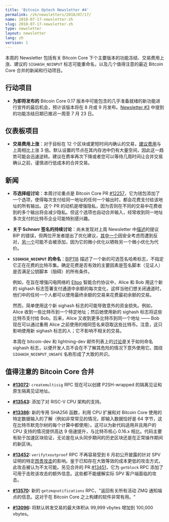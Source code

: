 ```yaml
---
title: 'Bitcoin Optech Newsletter #4'
permalink: /zh/newsletters/2018/07/17/
name: 2018-07-17-newsletter-zh
slug: 2018-07-17-newsletter-zh
type: newsletter
layout: newsletter
lang: zh
version: 1
---
```

本周的 Newsletter 包括有关 Bitcoin Core 下个主要版本的功能冻结、交易费用上涨、建议的 `SIGHASH_NOINPUT` 标志可能重命名，以及几个值得注意的最近 Bitcoin Core 合并的新闻和行动项目。

## 行动项目

- **<!--last-chance-to-advocate-->为即将发布的** Bitcoin Core 0.17 版本中可能包含的几乎准备就绪的新功能进行宣传的最后机会，预计该版本将在 8 月或 9 月发布。[Newsletter #3][newsletter #3] 中提到的功能冻结日期已推迟一周至 7 月 23 日。

## 仪表板项目

- **<!--transaction-fees-increasing-->交易费用上涨**：对于目标在 12 个区块或更短时间内确认的交易，[建议费用][recommended fees]与上周相比上涨 3 倍。默认设置的节点在其内存池中仍有大量空间，因此这一趋势可能会迅速逆转。建议在费率再次下降或者您可以等待几周时间让合并交易确认之前，谨慎进行低成本的合并交易。

## 新闻

- **<!--coin-selection-groups-discussion-->币选择组讨论**：本周讨论重点是 Bitcoin Core PR [#12257][]，它为钱包添加了一个选项，使得每次支付给同一地址的任何一个输出时，都会花费支付给该地址的所有输出。这个 PR 的动机是增强隐私，因为否则在不同的交易中花费收到的多个输出将会减少隐私。但这个选项也自动合并输入，经常收到同一地址多次支付的比特币企业可能特别感兴趣。

- **<!--continuing-discussion-about-schnorr-signatures-->关于 Schnorr 签名的持续讨论**：尚未发现对上周 Newsletter 中[描述][schnorr feature]的提议 BIP 的错误，但两位开发者提出了优化建议，[其中一个][multiparty signatures]因安全考虑而遭到反对，[另一个][rearrange schnorr]可能不会被添加，因为它的微小优化以牺牲另一个微小优化为代价。

- **<!--naming-of-sighash_noinput-->`SIGHASH_NOINPUT` 的命名**：[BIP118][] 描述了一个新的可选签名哈希标志，不指定它正在花费的比特币集。确定花费是否有效的主要因素是签名脚本（见证人）是否满足公钥脚本（阻碍）的所有条件。

    例如，在旨在增强闪电网络的 [Eltoo][] 智能合约协议中，Alice 和 Bob 用这个新的 sighash 标志签署支付通道中余额的每次变化，这样当他们想关闭通道时，他们中的任何一个人都可以使用最终余额的交易来花费最初余额的交易。

    然而，简单使用这个新 sighash 标志的可能导致意外的资金损失。例如，Alice 收到一些比特币到一个特定地址；然后她使用新的 sighash 标志将这些比特币支付给 Bob。后来，Alice 又收到更多比特币到同一个地址 —— Bob 现在可以通过重用 Alice 之前使用的相同签名来窃取这些比特币。注意，这只影响使用新 sighash 标志的人；它不影响不相关的交易。

    本周在 bitcoin-dev 和 lightning-dev 邮件列表上的[讨论][unsafe sighash]是关于如何命名 sighash 标志，以便开发人员不会在不了解其危险的情况下意外使用它。围绕 `SIGHASH_NOINPUT_UNSAFE` 名称形成了大致的共识。

## 值得注意的 Bitcoin Core 合并

- **<!--n-->[#13072][]:** `createmultisig` RPC 现在可以创建 P2SH-wrapped 的隔离见证和原生隔离见证地址。

- **<!--n-->[#13543][]:** 添加了对 RISC-V CPU 架构的支持。

- **<!--n-->[#13386][]:** 新的专用 SHA256 函数，利用 CPU 扩展和对 Bitcoin Core 使用的特定数据输入的了解（例如非常常见的情况，即输入数据恰好是 64 字节，这在比特币默克尔树的每个计算中都使用）。这可以为新代码适用并且用户的 CPU 支持的情况提供高达 9 倍速提升，与比特币核心 0.16.x 相比。代码主要有助于加速区块验证，无论是在从头同步期间的历史区块还是在正常操作期间的新区块。

- **<!--n-->[#13452][]:** `verifytxoutproof` RPC 不再容易受到 6 月初公开披露的针对 SPV 证明的特定[昂贵攻击][tx-as-internal-node]的影响。鉴于已知存在大致等效的成本更低的攻击方式，此攻击被认为不太可能。另见合并的 PR [#13451][]，它为 `getblock` RPC 添加了可用于击败该攻击的额外信息。这些都不能缓解实际 SPV 客户端面临的攻击。

- **<!--n-->[#13570][]:** 新的 `getzmqnotifications` RPC，"返回有关所有活动 ZMQ 通知端点的信息。这对于在 Bitcoin Core 之上构建的软件非常有用。"

- **<!--n-->[#13096][]:** 将默认转发交易的最大体积从 99,999 vbytes 增加到 100,000 vbytes。

[newsletter #3]: /zh/newsletters/2018/07/10/
[recommended fees]: https://p2sh.info/dashboard/db/fee-estimation?orgId=1&from=now-7d&to=now&var-source=bitcoind
[multiparty signatures]: https://lists.linuxfoundation.org/pipermail/bitcoin-dev/2018-July/016215.html
[rearrange schnorr]: https://lists.linuxfoundation.org/pipermail/bitcoin-dev/2018-July/016211.html
[BIP118]: https://github.com/bitcoin/bips/blob/master/bip-0118.mediawiki
[eltoo]: https://blockstream.com/eltoo.pdf
[unsafe sighash]: https://lists.linuxfoundation.org/pipermail/bitcoin-dev/2018-July/016187.html
[popular twitter thread]: https://twitter.com/orionwl/status/1014829318986436608
[schnorr feature]: /en/newsletters/2018/07/10/#featured-news-schnorr-signature-proposed-bip
[#12257]: https://github.com/bitcoin/bitcoin/pull/12257
[#13072]: https://github.com/bitcoin/bitcoin/pull/13072
[#13543]: https://github.com/bitcoin/bitcoin/pull/13543
[#13386]: https://github.com/bitcoin/bitcoin/pull/13386
[#13452]: https://github.com/bitcoin/bitcoin/pull/13452
[#13451]: https://github.com/bitcoin/bitcoin/pull/13451
[#13570]: https://github.com/bitcoin/bitcoin/pull/13570
[#13096]: https://github.com/bitcoin/bitcoin/pull/13096
[tx-as-internal-node]: https://bitslog.wordpress.com/2018/06/09/leaf-node-weakness-in-bitcoin-merkle-tree-design/